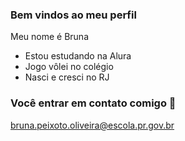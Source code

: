 ###  Bem vindos ao meu perfil

Meu nome é Bruna

- Estou estudando na Alura
- Jogo vôlei no colégio
- Nasci e  cresci no RJ

### Você entrar em contato comigo 📧

bruna.peixoto.oliveira@escola.pr.gov.br
